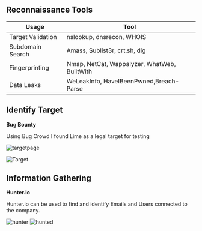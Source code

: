 **Reconnaissance Tools**
---
|Usage |Tool |
|-|-|
|Target Validation|nslookup, dnsrecon, WHOIS|
|Subdomain Search|Amass, Sublist3r, crt.sh, dig|
|Fingerprinting|Nmap, NetCat, Wappalyzer, WhatWeb, BuiltWith|
|Data Leaks|WeLeakInfo, HaveIBeenPwned,Breach-Parse|

**Identify Target**
--
**Bug Bounty**

Using Bug Crowd I found Lime as a legal target for testing

![targetpage](https://user-images.githubusercontent.com/66635295/167045417-dcc30f7b-fca1-4dd4-abbc-ded8cf6706e7.png)

![Target](https://user-images.githubusercontent.com/66635295/167045040-d644645d-7aa2-48bd-903c-b0a870d7f379.png)



**Information Gathering**
--
**Hunter.io**

Hunter.io can be used to find and identify Emails and Users connected to the company. 

![hunter](https://user-images.githubusercontent.com/66635295/167033436-84a7e7e8-6a55-4c0e-a77b-50b5c5423ccf.png)
![hunted](https://user-images.githubusercontent.com/66635295/167045144-af87b8d8-0d1c-4e61-a031-c5329f3ec13e.png)
